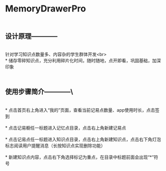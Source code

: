 # MemoryDrawerPro

<br>设计原理————
--------
<br>针对学习知识点数量多、内容杂的学生群体开发\<br>
<br>* 储存零碎知识点，充分利用碎片化时间，随时随地，点开即看，巩固基础，加深印象


<br>使用步骤简介————\
---------
<br>* 点击首页右上角进入“我的”页面，查看当前记易点数量、app使用时长，点击签到\
<br>* 点击记易橱任一标题进入记忆点目录，点击右上角新建记易点\
<br>* 点击记易点任一标题进入知识点目录，点击右上角新建知识点，点击右下角灯泡标志阅读用户提醒消息（长按知识点实现删除功能）\
<br>* 新建知识点内容，点击右下角选择标记为重点，在目录中标题前面会出现“*”符号

